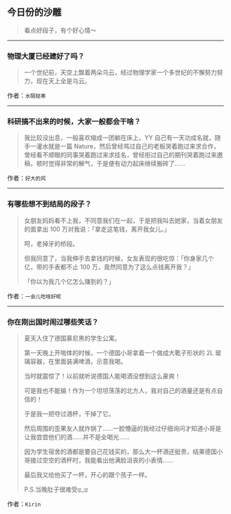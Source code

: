 ## 今日份的沙雕

> 看点好段子，有个好心情～


 
---

### 物理大厦已经建好了吗？

> 一个世纪前，天空上飘着两朵乌云，经过物理学家一个多世纪的不懈努力努力，现在天上全是乌云。


作者：`水陌轻寒`

---

### 科研搞不出来的时候，大家一般都会干啥？

> 我比较没出息，一般喜欢缩成一团躺在床上，YY 自己有一天功成名就，随手一灌水就是一篇 Nature，然后曾经骂过自己的老板哭着跑过来求合作，曾经看不顺眼的同事哭着跑过来求挂名，曾经拒过自己的期刊哭着跑过来邀稿，顿时觉得非常的解气，于是便有动力起床继续搬砖了……


作者：`好大的风`

---

### 有哪些想不到结局的段子？

> 女朋友妈妈看不上我，不同意我们在一起，于是把我叫去她家，当着女朋友的面拿出 100 万对我说：「拿走这笔钱，离开我女儿。」
> 
> 呵，老掉牙的桥段。
> 
> 但我同意了，当我伸手去拿钱的时候，女友表现的很吃惊：「你身家几个亿，带的手表都不止 100 万，竟然同意为了这么点钱离开我？」
> 
> 「你以为我几个亿怎么赚到的？」


作者：`一会儿吃啥好呢`

---

### 你在刚出国时闹过哪些笑话？

> 夏天入住了德国慕尼黑的学生公寓。
> 
> 第一天晚上开啪体的时候，一个德国小哥拿着一个做成大靴子形状的 2L 玻璃容器，在里面装满啤酒，示意我喝。
> 
> 当时就震惊了！以前就听说德国人能喝酒没想到这么豪爽！
> 
> 可是我也不能输！作为一个坦坦荡荡的北方人，我对自己的酒量还是有点自信的！
> 
> 于是我一把夺过酒杯，干掉了它。
> 
> 然后周围的歪果友人就炸锅了……一脸懵逼的我经过仔细询问才知道小哥是让我尝尝他们的酒……并不是全喝光……
> 
> 因为学生宿舍的酒都是要自己花钱买的，那么大一杯酒还挺贵，结果德国小哥接过空空的酒杯时，我能看出他满脸沮丧的小表情……
> 
> 最后我又给他买了一杯，开心的跟个孩子一样。
> 
> P.S.当晚肚子很难受ಥ_ಥ


作者：`Kirin`